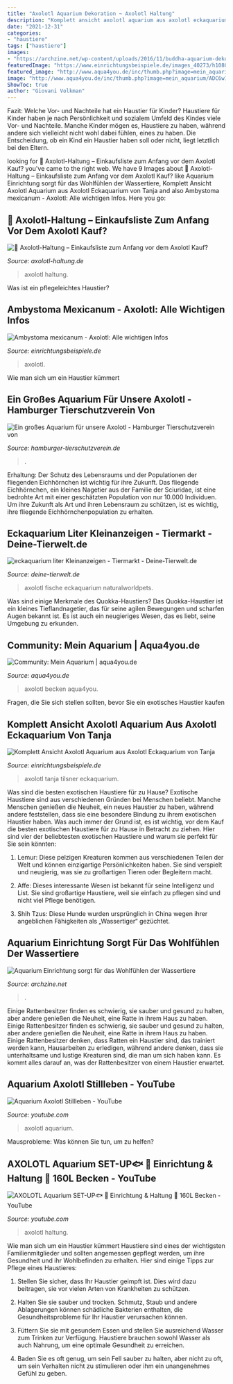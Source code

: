 ```yaml
---
title: "Axolotl Aquarium Dekoration ~ Axolotl Haltung"
description: "Komplett ansicht axolotl aquarium aus axolotl eckaquarium von tanja"
date: "2021-12-31"
categories:
- "haustiere"
tags: ["haustiere"]
images:
- "https://archzine.net/wp-content/uploads/2016/11/buddha-aquarium-deko-aquarium-mit-bambus-einrichten-großes-viereckiges-aquarium-1.jpg"
featuredImage: "https://www.einrichtungsbeispiele.de/images_40273/h1080_w1920/komplett-ansicht-axolotl-aquarium-__5ccd2691b6708853f65a9592d3d3ab8f.jpg"
featured_image: "http://www.aqua4you.de/inc/thumb.php?image=mein_aquarium/ADC6w1fAfX52.jpg&amp;w=465"
image: "http://www.aqua4you.de/inc/thumb.php?image=mein_aquarium/ADC6w1fAfX52.jpg&amp;w=465"
ShowToc: true
author: "Giovani Volkman"
---
```



Fazit: Welche Vor- und Nachteile hat ein Haustier für Kinder?
Haustiere für Kinder haben je nach Persönlichkeit und sozialem Umfeld des Kindes viele Vor- und Nachteile. Manche Kinder mögen es, Haustiere zu haben, während andere sich vielleicht nicht wohl dabei fühlen, eines zu haben. Die Entscheidung, ob ein Kind ein Haustier haben soll oder nicht, liegt letztlich bei den Eltern.

	

		
looking for 🦎 Axolotl-Haltung – Einkaufsliste zum Anfang vor dem Axolotl Kauf? you've came to the right web. We have 9 Images about 🦎 Axolotl-Haltung – Einkaufsliste zum Anfang vor dem Axolotl Kauf? like Aquarium Einrichtung sorgt für das Wohlfühlen der Wassertiere, Komplett Ansicht Axolotl Aquarium aus Axolotl Eckaquarium von Tanja and also Ambystoma mexicanum - Axolotl: Alle wichtigen Infos. Here you go:
		
    
## 🦎 Axolotl-Haltung – Einkaufsliste Zum Anfang Vor Dem Axolotl Kauf?

<img loading=lazy src="https://axolotl-haltung.de/wp-content/uploads/2017/12/axolotl_aquarium_mit_abdeckung.jpg" onerror="this.onerror=null;this.src='https://tse2.mm.bing.net/th?id=OIP.11ue8CFylsmezQVSKyzabAHaE3&amp;pid=15.1';" alt="🦎 Axolotl-Haltung – Einkaufsliste zum Anfang vor dem Axolotl Kauf?">

_Source: axolotl-haltung.de_

>axolotl haltung. 

	

Was ist ein pflegeleichtes Haustier?

    
## Ambystoma Mexicanum - Axolotl: Alle Wichtigen Infos

<img loading=lazy src="https://www.einrichtungsbeispiele.de/16to9/w260/images_4018/aquarium-einrichten-mit-axolotlbecken__25d498e625b1b2c942b37b1826babaad.jpg" onerror="this.onerror=null;this.src='https://tse1.mm.bing.net/th?id=OIP.dYCwZJNffZQuTqXRCTwlUQAAAA&amp;pid=15.1';" alt="Ambystoma mexicanum - Axolotl: Alle wichtigen Infos">

_Source: einrichtungsbeispiele.de_

>axolotl. 

	

Wie man sich um ein Haustier kümmert

    
## Ein Großes Aquarium Für Unsere Axolotl - Hamburger Tierschutzverein Von

<img loading=lazy src="https://www.hamburger-tierschutzverein.de/images/images/0988_2019-Q2/K800__neuesAquariumAxolotl4.JPG" onerror="this.onerror=null;this.src='https://tse4.mm.bing.net/th?id=OIP.AUopCUhbwR5B1H8_BJZjwwHaFj&amp;pid=15.1';" alt="Ein großes Aquarium für unsere Axolotl - Hamburger Tierschutzverein von">

_Source: hamburger-tierschutzverein.de_

>. 

	

Erhaltung: Der Schutz des Lebensraums und der Populationen der fliegenden Eichhörnchen ist wichtig für ihre Zukunft.
Das fliegende Eichhörnchen, ein kleines Nagetier aus der Familie der Sciuridae, ist eine bedrohte Art mit einer geschätzten Population von nur 10.000 Individuen. Um ihre Zukunft als Art und ihren Lebensraum zu schützen, ist es wichtig, ihre fliegende Eichhörnchenpopulation zu erhalten.

    
## Eckaquarium Liter Kleinanzeigen - Tiermarkt - Deine-Tierwelt.de

<img loading=lazy src="http://bild4.qimage.de/aquarium-mit-axolotl-foto-bild-113629764.jpg" onerror="this.onerror=null;this.src='https://tse4.mm.bing.net/th?id=OIP.a56iZ21hXj_pTEqcPqM3KwHaF7&amp;pid=15.1';" alt="eckaquarium liter Kleinanzeigen - Tiermarkt - Deine-Tierwelt.de">

_Source: deine-tierwelt.de_

>axolotl fische eckaquarium naturalworldpets. 

	

Was sind einige Merkmale des Quokka-Haustiers?
Das Quokka-Haustier ist ein kleines Tieflandnagetier, das für seine agilen Bewegungen und scharfen Augen bekannt ist. Es ist auch ein neugieriges Wesen, das es liebt, seine Umgebung zu erkunden.

    
## Community: Mein Aquarium | Aqua4you.de

<img loading=lazy src="http://www.aqua4you.de/inc/thumb.php?image=mein_aquarium/ADC6w1fAfX52.jpg&amp;w=465" onerror="this.onerror=null;this.src='https://tse1.mm.bing.net/th?id=OIP.LXRgHloEhzMrTFbS7xtZYAAAAA&amp;pid=15.1';" alt="Community: Mein Aquarium | aqua4you.de">

_Source: aqua4you.de_

>axolotl becken aqua4you. 

	

Fragen, die Sie sich stellen sollten, bevor Sie ein exotisches Haustier kaufen

    
## Komplett Ansicht Axolotl Aquarium Aus Axolotl Eckaquarium Von Tanja

<img loading=lazy src="https://www.einrichtungsbeispiele.de/images_40273/h1080_w1920/komplett-ansicht-axolotl-aquarium-__5ccd2691b6708853f65a9592d3d3ab8f.jpg" onerror="this.onerror=null;this.src='https://tse1.mm.bing.net/th?id=OIP.mr0tdgMpy1sF0ozzEEXK5AHaJ4&amp;pid=15.1';" alt="Komplett Ansicht Axolotl Aquarium aus Axolotl Eckaquarium von Tanja">

_Source: einrichtungsbeispiele.de_

>axolotl tanja tilsner eckaquarium. 

	

Was sind die besten exotischen Haustiere für zu Hause?
Exotische Haustiere sind aus verschiedenen Gründen bei Menschen beliebt. Manche Menschen genießen die Neuheit, ein neues Haustier zu haben, während andere feststellen, dass sie eine besondere Bindung zu ihrem exotischen Haustier haben. Was auch immer der Grund ist, es ist wichtig, vor dem Kauf die besten exotischen Haustiere für zu Hause in Betracht zu ziehen. Hier sind vier der beliebtesten exotischen Haustiere und warum sie perfekt für Sie sein könnten:
1. Lemur: Diese pelzigen Kreaturen kommen aus verschiedenen Teilen der Welt und können einzigartige Persönlichkeiten haben. Sie sind verspielt und neugierig, was sie zu großartigen Tieren oder Begleitern macht.

2. Affe: Dieses interessante Wesen ist bekannt für seine Intelligenz und List. Sie sind großartige Haustiere, weil sie einfach zu pflegen sind und nicht viel Pflege benötigen.

3. Shih Tzus: Diese Hunde wurden ursprünglich in China wegen ihrer angeblichen Fähigkeiten als „Wassertiger“ gezüchtet.

    
## Aquarium Einrichtung Sorgt Für Das Wohlfühlen Der Wassertiere

<img loading=lazy src="https://archzine.net/wp-content/uploads/2016/11/buddha-aquarium-deko-aquarium-mit-bambus-einrichten-großes-viereckiges-aquarium-1.jpg" onerror="this.onerror=null;this.src='https://tse4.mm.bing.net/th?id=OIP.jIZSGE8QD_175JX59YfPDQHaGh&amp;pid=15.1';" alt="Aquarium Einrichtung sorgt für das Wohlfühlen der Wassertiere">

_Source: archzine.net_

>. 

	

Einige Rattenbesitzer finden es schwierig, sie sauber und gesund zu halten, aber andere genießen die Neuheit, eine Ratte in ihrem Haus zu haben.
Einige Rattenbesitzer finden es schwierig, sie sauber und gesund zu halten, aber andere genießen die Neuheit, eine Ratte in ihrem Haus zu haben. Einige Rattenbesitzer denken, dass Ratten ein Haustier sind, das trainiert werden kann, Hausarbeiten zu erledigen, während andere denken, dass sie unterhaltsame und lustige Kreaturen sind, die man um sich haben kann. Es kommt alles darauf an, was der Rattenbesitzer von einem Haustier erwartet.

    
## Aquarium Axolotl Stillleben - YouTube

<img loading=lazy src="https://i.ytimg.com/vi/Il9hsOTU_tU/maxresdefault.jpg" onerror="this.onerror=null;this.src='https://tse1.mm.bing.net/th?id=OIP.gCDiVB0lThBrVKHNKWBYCgHaEK&amp;pid=15.1';" alt="Aquarium Axolotl Stillleben - YouTube">

_Source: youtube.com_

>axolotl aquarium. 

	

Mausprobleme: Was können Sie tun, um zu helfen?

    
## AXOLOTL Aquarium SET-UP🐟 💖 Einrichtung &amp; Haltung 🐾 160L Becken - YouTube

<img loading=lazy src="https://i.ytimg.com/vi/Blv9loU1-3s/hqdefault.jpg" onerror="this.onerror=null;this.src='https://tse3.mm.bing.net/th?id=OIP.RC8hIkzCrR8_-edbmFaE6gHaFj&amp;pid=15.1';" alt="AXOLOTL Aquarium SET-UP🐟 💖 Einrichtung &amp; Haltung 🐾 160L Becken - YouTube">

_Source: youtube.com_

>axolotl haltung. 

	

Wie man sich um ein Haustier kümmert
Haustiere sind eines der wichtigsten Familienmitglieder und sollten angemessen gepflegt werden, um ihre Gesundheit und ihr Wohlbefinden zu erhalten. Hier sind einige Tipps zur Pflege eines Haustieres:
1. Stellen Sie sicher, dass Ihr Haustier geimpft ist. Dies wird dazu beitragen, sie vor vielen Arten von Krankheiten zu schützen.

2. Halten Sie sie sauber und trocken. Schmutz, Staub und andere Ablagerungen können schädliche Bakterien enthalten, die Gesundheitsprobleme für Ihr Haustier verursachen können.

3. Füttern Sie sie mit gesundem Essen und stellen Sie ausreichend Wasser zum Trinken zur Verfügung. Haustiere brauchen sowohl Wasser als auch Nahrung, um eine optimale Gesundheit zu erreichen.

4. Baden Sie es oft genug, um sein Fell sauber zu halten, aber nicht zu oft, um sein Verhalten nicht zu stimulieren oder ihm ein unangenehmes Gefühl zu geben.


